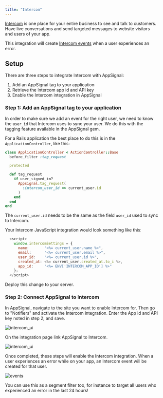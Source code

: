 ```yaml
---
title: "Intercom"
---
```


[Intercom](https://intercom.io) is one place for your entire business to see and talk to customers. Have live conversations and send targeted messages to website visitors and users of your app.

This integration will create <a href="http://docs.intercom.io/Intercom-for-user-analysis/tracking-user-events-in-intercom" target="_blank">Intercom events</a> when a user experiences an error.

## Setup

There are three steps to integrate Intercom with AppSignal:

1. Add an AppSignal tag to your application
2. Retrieve the Intercom app id and API key
3. Enable the Intercom integration in AppSignal


### Step 1: Add an AppSignal tag to your application

In order to make sure we add an event for the right user, we need to know the `user_id` that Intercom uses to sync your user. We do this with the tagging feature available in the AppSignal gem.

For a Rails application the best place to do this is in the `ApplicationController`, like this:

```ruby
class ApplicationController < ActionController::Base
  before_filter :tag_request

  protected

  def tag_request
    if user_signed_in?
      Appsignal.tag_request(
        :intercom_user_id => current_user.id
      )
    end
  end
end

```

The `current_user.id` needs to be the same as the field `user_id` used to sync to Intercom.

Your Intercom JavaScript integration would look something like this:

```javascript
  <script>
    window.intercomSettings = {
      name:       "<%= current_user.name %>",
      email:      "<%= current_user.email %>",
      user_id:    "<%= current_user.id %>",
      created_at: <%= current_user.created_at.to_i %>,
      app_id:     "<%= ENV['INTERCOM_APP_ID'] %>"
    };
  </script>
```

Deploy this change to your server.

### Step 2: Connect AppSignal to Intercom

In AppSignal, navigate to the site you want to enable Intercom for. Then go to "Notifiers" and activate the Intercom integration. Enter the App id and API key noted in step 2, and save.

![intercom_ui](/images/screenshots/intercom/integration.png)

On the integration page link AppSignal to Intercom.

![intercom_ui](/images/screenshots/intercom/oauth.png)

Once completed, these steps will enable the Intercom integration. When a user experiences an error while on your app, an Intercom event will be created for that user.

![events](/images/screenshots/intercom/events.png)

You can use this as a segment filter too, for instance to target all users who experienced an error in the last 24 hours!
